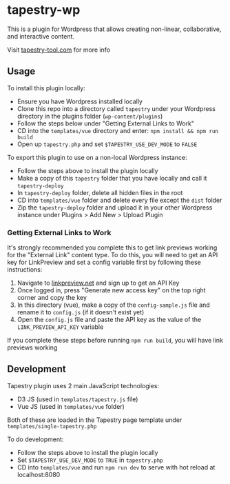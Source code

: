 # tapestry-wp

This is a plugin for Wordpress that allows creating non-linear, collaborative, and interactive content. 

Visit [tapestry-tool.com](https://www.tapestry-tool.com) for more info

## Usage

To install this plugin locally:
- Ensure you have Wordpress installed locally
- Clone this repo into a directory called `tapestry` under your Wordpress directory in the plugins folder (`wp-content/plugins`)
- Follow the steps below under "Getting External Links to Work"
- CD into the `templates/vue` directory and enter: `npm install && npm run build`
- Open up `tapestry.php` and set `$TAPESTRY_USE_DEV_MODE` to `FALSE`

To export this plugin to use on a non-local Wordpress instance:
- Follow the steps above to install the plugin locally
- Make a copy of this `tapestry` folder that you have locally and call it `tapestry-deploy`
- In `tapestry-deploy` folder, delete all hidden files in the root
- CD into `templates/vue` folder and delete every file except the `dist` folder
- Zip the `tapestry-deploy` folder and upload it in your other Wordpress instance under Plugins > Add New > Upload Plugin

### Getting External Links to Work

It's strongly recommended you complete this to get link previews working for the "External Link" content type. To do this, you will need to get an API key for LinkPreview and set a config variable first by following these instructions:

1. Navigate to [linkpreview.net](https://www.linkpreview.net/) and sign up to get an API Key
2. Once logged in, press "Generate new access key" on the top right corner and copy the key
3. In this directory (vue), make a copy of the `config-sample.js` file and rename it to `config.js` (if it doesn't exist yet)
4. Open the `config.js` file and paste the API key as the value of the `LINK_PREVIEW_API_KEY` variable

If you complete these steps before running `npm run build`, you will have link previews working

## Development

Tapestry plugin uses 2 main JavaScript technologies:

- D3 JS (used in `templates/tapestry.js` file)
- Vue JS (used in `templates/vue` folder)

Both of these are loaded in the Tapestry page template under `templates/single-tapestry.php`

To do development:
- Follow the steps above to install the plugin locally
- Set `$TAPESTRY_USE_DEV_MODE` to `TRUE` in `tapestry.php`
- CD into `templates/vue` and run `npm run dev` to serve with hot reload at localhost:8080
